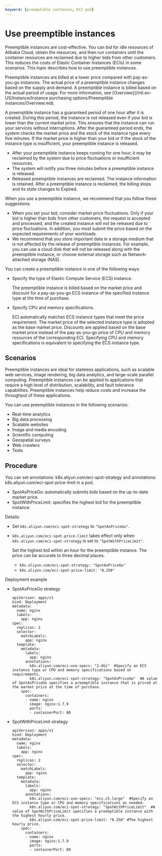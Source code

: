 ```yaml
---
keyword: [preemptible instances, ECI pod]
---
```


# Use preemptible instances

Preemptible instances are cost-effective. You can bid for idle resources of Alibaba Cloud, obtain the resources, and then run containers until the container resources are reclaimed due to higher bids from other customers. This reduces the costs of Elastic Container Instances \(ECIs\) in some scenarios. This topic describes how to use preemptible instances.

Preemptible instances are billed at a lower price compared with pay-as-you-go instances. The actual price of a preemptible instance changes based on the supply and demand. A preemptible instance is billed based on the actual period of usage. For more information, see [Overview](/intl.en-US/Instance/Instance purchasing options/Preemptible instances/Overview.md).

A preemptible instance has a guaranteed period of one hour after it is created. During this period, the instance is not released even if your bid is lower than the current market price. This ensures that the instance can run your services without interruptions. After the guaranteed period ends, the system checks the market price and the stock of the instance type every five minutes. If the market price is higher than your bid or if the stock of the instance type is insufficient, your preemptible instance is released.

-   After your preemptible instance keeps running for one hour, it may be reclaimed by the system due to price fluctuations or insufficient resources.
-   The system will notify you three minutes before a preemptible instance is released.
-   Released preemptible instances are reclaimed. The instance information is retained. After a preemptible instance is reclaimed, the billing stops and its state changes to Expired.

When you use a preemptible instance, we recommend that you follow these suggestions:

-   When you set your bid, consider market price fluctuations. Only if your bid is higher than bids from other customers, the request is accepted and processed, and the created instance will not be released due to price fluctuations. In addition, you must submit the price based on the expected requirements of your workloads.
-   We recommend that you store important data in a storage medium that is not affected by the release of preemptible instances. For example, you can use a cloud disk that will not be released along with the preemptible instance, or choose external storage such as Network-attached storage \(NAS\).

You can create a preemptible instance in one of the following ways:

-   Specify the type of Elastic Compute Service \(ECS\) instance.

    The preemptible instance is billed based on the market price and discount for a pay-as-you-go ECS instance of the specified instance type at the time of purchase.

-   Specify CPU and memory specifications.

    ECI automatically matches ECS instance types that meet the price requirement. The market price of the selected instance type is adopted as the base market price. Discounts are applied based on the base market price instead of the pay-as-you-go price of CPU and memory resources of the corresponding ECI. Specifying CPU and memory specifications is equivalent to specifying the ECS instance type.


## Scenarios

Preemptible instances are ideal for stateless applications, such as scalable web services, image rendering, big data analytics, and large-scale parallel computing. Preemptible instances can be applied to applications that require a high level of distribution, scalability, and fault tolerance capabilities. Preemptible instances help reduce costs and increase the throughput of these applications.

You can use preemptible instances in the following scenarios:

-   Real-time analytics
-   Big data processing
-   Scalable websites
-   Image and media encoding
-   Scientific computing
-   Geospatial surveys
-   Web crawlers
-   Tests

## Procedure

You can set annotations: k8s.aliyun.com/eci-spot-strategy and annotations: k8s.aliyun.com/eci-spot-price-limit in a pod.

-   SpotAsPriceGo: automatically submits bids based on the up-to-date market price.
-   SpotWithPriceLimit: specifies the highest bid for the preemptible instance.

Details:

-   Set `k8s.aliyun.com/eci-spot-strategy` to `"SpotAsPriceGo"`.
-   `k8s.aliyun.com/eci-spot-price-limit` takes effect only when `k8s.aliyun.com/eci-spot-strategy` is set to `"SpotWithPriceLimit"`.

    Set the highest bid within an hour for the preemptible instance. The price can be accurate to three decimal places.

    -   `k8s.aliyun.com/eci-spot-strategy: "SpotAsPriceGo"`
    -   `k8s.aliyun.com/eci-spot-price-limit: "0.250"`

Deployment example

-   SpotAsPriceGo strategy

    ```
    apiVersion: apps/v1
    kind: Deployment
    metadata:
      name: nginx
      labels:
        app: nginx
    spec:
      replicas: 2
      selector:
        matchLabels:
          app: nginx
      template:
        metadata:
          labels:
            app: nginx
          annotations:
            k8s.aliyun.com/eci-use-specs: "2-4Gi"  #Specify an ECS instance type or CPU and memory specifications based on requirements.
            k8s.aliyun.com/eci-spot-strategy: "SpotAsPriceGo"  #A value of SpotAsPriceGo specifies a preemptible instance that is priced at the market price at the time of purchase.  
        spec:
          containers:
          - name: nginx
            image: nginx:1.7.9
            ports:
            - containerPort: 80
    ```

-   SpotWithPriceLimit strategy

    ```
    apiVersion: apps/v1
    kind: Deployment
    metadata:
      name: nginx
      labels:
        app: nginx
    spec:
      replicas: 2
      selector:
        matchLabels:
          app: nginx
      template:
        metadata:
          labels:
            app: nginx
          annotations:
            k8s.aliyun.com/eci-use-specs: "ecs.c5.large"  #Specify an ECS instance type or CPU and memory specifications as needed.
            k8s.aliyun.com/eci-spot-strategy: "SpotWithPriceLimit"  #A value of SpotWithPriceLimit specifies a preemptible instance with the highest hourly price.
            k8s.aliyun.com/eci-spot-price-limit: "0.250" #The highest hourly price.
        spec:
          containers:
          - name: nginx
            image: nginx:1.7.9
            ports:
            - containerPort: 80
    ```


